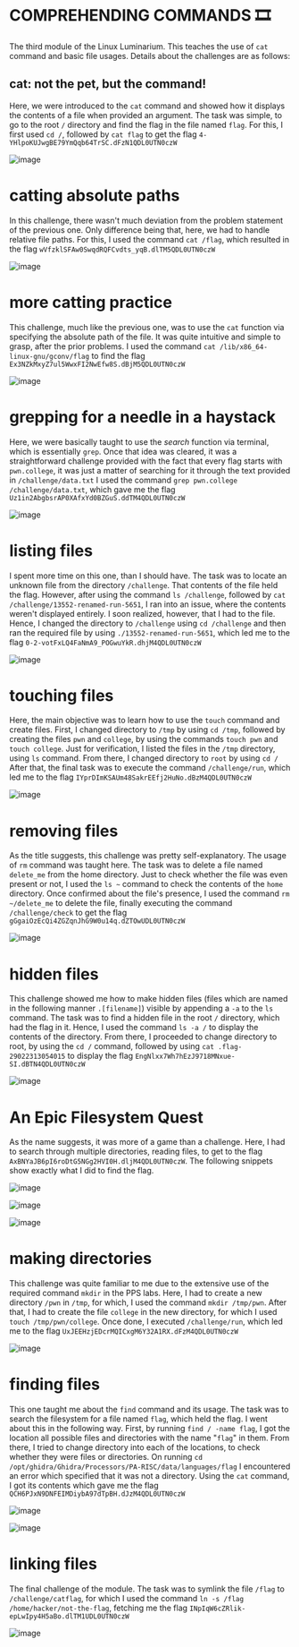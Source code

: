 # COMPREHENDING COMMANDS 🎞️
The third module of the Linux Luminarium. This teaches the use of ```cat``` command and basic file usages. Details about the challenges are as follows:

## cat: not the pet, but the command!
Here, we were introduced to the ```cat``` command and showed how it displays the contents of a file when provided an argument. The task was simple, to go to the root `/`
directory and find the flag in the file named `flag`. For this, I first used ```cd /```, followed by ```cat flag``` to get the flag 
`4-YHlpoKUJwgBE79YmQqb64TrSC.dFzN1QDL0UTN0czW`

![image](https://github.com/user-attachments/assets/b9a18695-2b97-4ddd-b185-b2e7986b7f66)

# catting absolute paths
In this challenge, there wasn't much deviation from the problem statement of the previous one. Only difference being that, here, we had to handle relative file paths. For
this, I used the command ```cat /flag```, which resulted in the flag `wVfzklSFAw0SwqdRQFCvdts_yqB.dlTM5QDL0UTN0czW`

![image](https://github.com/user-attachments/assets/6e560940-cc36-46e9-abc7-233eee9f6e11)

# more catting practice
This challenge, much like the previous one, was to use the `cat` function via specifying the absolute path of the file. It was quite intuitive and simple to grasp, after the
prior problems. I used the command ```cat /lib/x86_64-linux-gnu/gconv/flag``` to find the flag `Ex3NZkMxyZ7ul5WwxFI2NwEfw8S.dBjM5QDL0UTN0czW`

![image](https://github.com/user-attachments/assets/b8bc3319-a5f3-4f95-a99a-d3e508696a44)

# grepping for a needle in a haystack
Here, we were basically taught to use the *search* function via terminal, which is essentially `grep`. Once that idea was cleared, it was a straightforward challenge
provided with the fact that every flag starts with `pwn.college`, it was just a matter of searching for it through the text provided in `/challenge/data.txt`
I used the command ```grep pwn.college /challenge/data.txt```, which gave me the flag `Uz1in2AbgbsrAP0XAfxYd0BZGuS.ddTM4QDL0UTN0czW`

![image](https://github.com/user-attachments/assets/fd7778ae-d90d-470b-8c50-a13f4dbb6122)

# listing files
I spent more time on this one, than I should have. The task was to locate an unknown file from the directory `/challenge`. That contents of the file held the flag.
However, after using the command ```ls /challenge```, followed by ```cat /challenge/13552-renamed-run-5651```, I ran into an issue, where the contents weren't displayed
entirely. I soon realized, however, that I had to the file. Hence, I changed the directory to `/challenge` using ```cd /challenge``` and then ran the required file by
using ```./13552-renamed-run-5651```, which led me to the flag `0-2-votFxLQ4FaNmA9_POGwuYkR.dhjM4QDL0UTN0czW`

![image](https://github.com/user-attachments/assets/e7e14eda-89bc-4a83-b233-57283fe3359f)

# touching files
Here, the main objective was to learn how to use the `touch` command and create files. First, I changed directory to `/tmp` by using ```cd /tmp```, followed by creating the files `pwn` and `college`, by using the commands ```touch pwn``` and ```touch college```. Just for verification, I listed the files in the `/tmp` directory, using ```ls``` command. From there, I changed directory to `root` by using ```cd /``` After that, the final task was to execute the command ```/challenge/run```, which led me to the flag `IYprDImKSAUm48SakrEEfj2HuNo.dBzM4QDL0UTN0czW`

![image](https://github.com/user-attachments/assets/3df31ae3-811e-44bc-8277-838c668a3e64)

# removing files
As the title suggests, this challenge was pretty self-explanatory. The usage of `rm` command was taught here. The task was to delete a file named `delete_me` from the home directory. Just to check whether the file was even present or not, I used the ```ls ~``` command to check the contents of the `home` directory. Once confirmed about the file's presence, I used the command ```rm ~/delete_me``` to delete the file, finally executing the command ```/challenge/check``` to get the flag `gGgaiOzEcQi4ZGZqnJhG9W0u14q.dZTOwUDL0UTN0czW`

![image](https://github.com/user-attachments/assets/71bfe758-39dd-4eec-a051-28c323cd57f3)

# hidden files
This challenge showed me how to make hidden files (files which are named in the following manner `.[filename]`) visible by appending a `-a` to the `ls` command. The task was to find a hidden file in the root `/` directory, which had the flag in it. Hence, I used the command ```ls -a /``` to display the contents of the directory. From there, I proceeded to change directory to root, by using the ```cd /``` command, followed by using ```cat .flag-29022313054015``` to display the flag `EngNlxx7Wh7hEzJ9718MNxue-SI.dBTN4QDL0UTN0czW`

![image](https://github.com/user-attachments/assets/3989248e-bd12-4a1b-81d4-4ac87b158bcf)

# An Epic Filesystem Quest
As the name suggests, it was more of a game than a challenge. Here, I had to search through multiple directories, reading files, to get to the flag `AxBNYaJB6pI6roDtG5NGg2HVI0H.dljM4QDL0UTN0czW`. The following snippets show exactly what I did to find the flag.

![image](https://github.com/user-attachments/assets/51b6f948-38ce-47c6-b369-7aef75bd5bb4)

![image](https://github.com/user-attachments/assets/3538cfc9-9e45-460d-8929-23f93f3c8d10)

![image](https://github.com/user-attachments/assets/bbe8b7f5-9125-4345-ab8a-af10c70cb51d)

# making directories
This challenge was quite familiar to me due to the extensive use of the required command `mkdir` in the PPS labs. Here, I had to create a new directory `/pwn` in `/tmp`, for which, I used the command ```mkdir /tmp/pwn```. After that, I had to create the file `college` in the new directory, for which I used ```touch /tmp/pwn/college```. Once done, I executed ```/challenge/run```, which led me to the flag `UxJEEHzjEDcrMQICxgM6Y32A1RX.dFzM4QDL0UTN0czW`

![image](https://github.com/user-attachments/assets/037ae029-7c0c-4147-a177-599ff28e5701)

# finding files
This one taught me about the `find` command and its usage. The task was to search the filesystem for a file named `flag`, which held the flag. I went about this in the following way. First, by running ```find / -name flag```, I got the location all possible files and directories with the name "`flag`" in them. From there, I tried to change directory into each of the locations, to check whether they were files or directories. On running 
```cd /opt/ghidra/Ghidra/Processors/PA-RISC/data/languages/flag``` I encountered an error which specified that it was not a directory. Using the ```cat``` command, I got its contents which gave me the flag `QCH6PJxN9DNFEIMDiybA97dTpBH.dJzM4QDL0UTN0czW`

![image](https://github.com/user-attachments/assets/c1743b87-c946-435a-8dc7-784d9b0a66b3)

![image](https://github.com/user-attachments/assets/29d54106-bf0c-46c9-8e1b-69b46645db94)

# linking files
The final challenge of the module. The task was to symlink the file `/flag` to `/challenge/catflag`, for which I used the command 
```ln -s /flag /home/hacker/not-the-flag```, fetching me the flag `INpIqW6cZRlik-epLwIpy4H5aBo.dlTM1UDL0UTN0czW`

![image](https://github.com/user-attachments/assets/73cd4ad9-9822-432c-9cd0-211d590dee4d)

